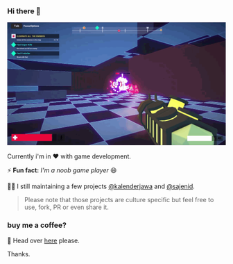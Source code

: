 ### Hi there 👋

![ranah-kembang](https://github.com/junwatu/junwatu/blob/master/2MB.gif)

Currently i'm in ❤️ with game development.

⚡ **Fun fact:** *I'm a noob game player* 😄


👨‍💻 I still maintaining a few projects [@kalenderjawa](https://github.com/kalenderjawa) and [@sajenid](https://github.com/sajenid).

> Please note that those projects are culture specific but feel free to use, fork, PR or even share it.

### buy me a coffee?

👕 Head over [here](https://designbyhumans.com/shop/equan) please.

Thanks.
<!--
**junwatu/junwatu** is a ✨ _special_ ✨ repository because its `README.md` (this file) appears on your GitHub profile.

Here are some ideas to get you started:

- 🔭 I’m currently working on ...
- 🌱 I’m currently learning ...
- 👯 I’m looking to collaborate on ...
- 🤔 I’m looking for help with ...
- 💬 Ask me about ...
- 📫 How to reach me: ...
- 😄 Pronouns: ...
- ⚡ Fun fact: ...
-->
